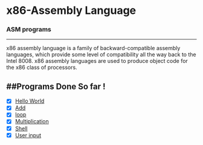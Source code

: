 # x86-Assembly Language
### ASM programs
----------

x86 assembly language is a family of backward-compatible assembly languages, 
which provide some level of compatibility all the way back to the Intel 8008. 
x86 assembly languages are used to produce object code for the x86 class of 
processors.

##Programs Done So far !
--------

- [x] [Hello World](https://github.com/PSNAppz/x86-Assembly/blob/master/ASM-x86/Hello_World.asm)
- [x] [Add](https://github.com/PSNAppz/x86-Assembly/blob/master/ASM-x86/add.asm )
- [x] [loop](https://github.com/PSNAppz/x86-Assembly/blob/master/ASM-x86/loop.asm )
- [x] [Multiplication](https://github.com/PSNAppz/x86-Assembly/blob/master/ASM-x86/multi.asm)
- [x] [Shell](https://github.com/PSNAppz/x86-Assembly/blob/master/ASM-x86/shell.asm )
- [x] [User input](https://github.com/PSNAppz/x86-Assembly/blob/master/ASM-x86/usrinpt.asm )
